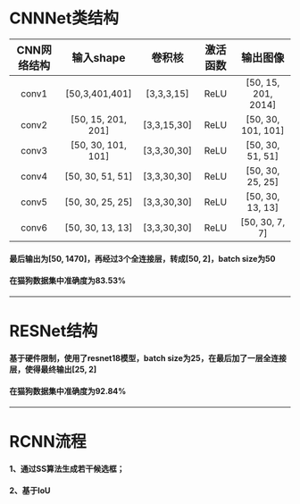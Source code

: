 # CNNNet类结构

| <big>CNN网络结构 |    <big>输入shape    |  <big>卷积核   | <big>激活函数 |      <big>输出图像      |
|:------------:|:------------------:|:-----------:|:---------:|:-------------------:|
|    conv1     |   [50,3,401,401]   | [3,3,3,15]  |   ReLU    | [50, 15, 201, 2014] |
|    conv2     | [50, 15, 201, 201] | [3,3,15,30] |   ReLU    | [50, 30, 101, 101]  |
|    conv3     | [50, 30, 101, 101] | [3,3,30,30] |   ReLU    |  [50, 30, 51, 51]   |
|    conv4     |  [50, 30, 51, 51]  | [3,3,30,30] |   ReLU    |  [50, 30, 25, 25]   |
|    conv5     |  [50, 30, 25, 25]  | [3,3,30,30] |   ReLU    |  [50, 30, 13, 13]   |
|    conv6     |  [50, 30, 13, 13]  | [3,3,30,30] |   ReLU    |   [50, 30, 7, 7]    |
#### 最后输出为[50, 1470]，再经过3个全连接层，转成[50, 2]，batch size为50
#### 在猫狗数据集中准确度为83.53%
***
# RESNet结构
#### 基于硬件限制，使用了resnet18模型，batch size为25，在最后加了一层全连接层，使得最终输出[25, 2]
#### 在猫狗数据集中准确度为92.84%
***
# RCNN流程
#### 1、通过SS算法生成若干候选框；
#### 2、基于IoU
